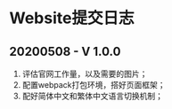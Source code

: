 # Website提交日志

## 20200508 - V 1.0.0
1. 评估官网工作量，以及需要的图片；
2. 配置webpack打包环境，搭好页面框架；
3. 配好简体中文和繁体中文语言切换机制；

